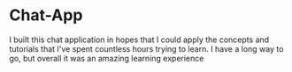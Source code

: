 # Chat-App
I built this chat application in hopes that I could apply the concepts and tutorials that I've spent countless hours trying to learn. I have a long way to go, but overall it was an amazing learning experience
